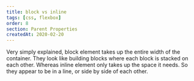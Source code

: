 ```yaml
---
title: block vs inline
tags: [css, flexbox]
order: 8
section: Parent Properties
createdAt: 2020-02-20
---
```


Very simply explained, block element takes up the entire width of the container. They look like building blocks where each block is stacked on each other. Whereas inline element only takes up the space it needs. So they appear to be in a line, or side by side of each other.
